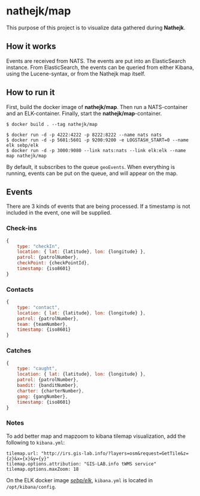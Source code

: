 nathejk/map
===========
This purpose of this project is to visualize data gathered during **Nathejk**.


## How it works
Events are received from NATS. The events are put into an ElasticSearch instance. From ElasticSearch, the events can be queried from either Kibana, using the Lucene-syntax, or from the Nathejk map itself.


## How to run it
First, build the docker image of **nathejk/map**. Then run a NATS-container and an ELK-container. Finally, start the **nathejk/map**-container.

```
$ docker build . --tag nathejk/map

$ docker run -d -p 4222:4222 -p 8222:8222 --name nats nats
$ docker run -d -p 5601:5601 -p 9200:9200 -e LOGSTASH_START=0 --name elk sebp/elk
$ docker run -d -p 3000:9080 --link nats:nats --link elk:elk --name map nathejk/map
```

By default, it subscribes to the queue `geoEvents`. When everything is running, events can be put on the queue, and will appear on the map.


## Events

There are 3 kinds of events that are being processed. If a timestamp is not included in the event, one will be supplied.

### Check-ins
``` javascript
{
    type: "checkIn",
    location: { lat: {latitude}, lon: {longitude} },
    patrol: {patrolNumber},
    checkPoint: {checkPointId},
    timestamp: {iso8601}
}
```

### Contacts
``` javascript
{
    type: "contact",
    location: { lat: {latitude}, lon: {longitude} },
    patrol: {patrolNumber},
    team: {teamNumber},
    timestamp: {iso8601}
}
```

### Catches
``` javascript
{
    type: "caught",
    location: { lat: {latitude}, lon: {longitude} },
    patrol: {patrolNumber},
    bandit: {banditNumber},
    charter: {charterNumber},
    gang: {gangNumber},
    timestamp: {iso8601}
}
```


### Notes
To add better map and mapzoom to kibana tilemap visualization, add the following to `kibana.yml`:

    tilemap.url: "http://irs.gis-lab.info/?layers=osm&request=GetTile&z={z}&x={x}&y={y}"
    tilemap.options.attribution: "GIS-LAB.info tWMS service"
    tilemap.options.maxZoom: 18


On the ELK docker image [*sebp/elk*](https://hub.docker.com/r/sebp/elk/), `kibana.yml` is located in `/opt/kibana/config`.
